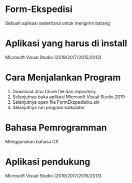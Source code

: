 # Form-Ekspedisi
Sebuah aplikasi sederhana untuk mengirim barang 

# Aplikasi yang harus di install
Microsoft Visual Studio (2019/2017/2015/2013)

# Cara Menjalankan Program
1. Download atau Clone file dari repository
2. Selanjutnya buka aplikasi Microsoft Visual Studio 2019
3. Selanjutnya open file FormEkspedisiku.sln
4. Selanjutnya run program kalkulator

# Bahasa Pemrogramman
Menggunakan bahasa C#

# Aplikasi pendukung
Microsoft Visual Studio (2019/2017/2015/2013)

